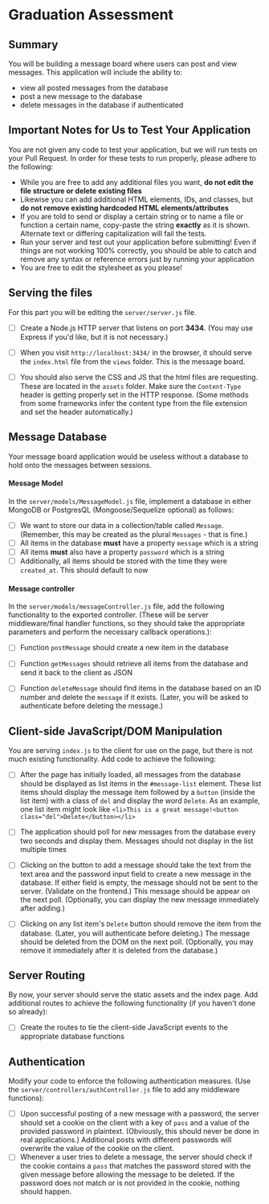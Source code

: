 # Graduation Assessment


## Summary
You will be building a message board where users can post and view messages. This application will include the ability to:

- view all posted messages from the database
- post a new message to the database
- delete messages in the database if authenticated


## Important Notes for Us to Test Your Application
You are not given any code to test your application, but we will run tests on your Pull Request. In order for these tests to run properly, please adhere to the following:

- While you are free to add any additional files you want, **do not edit the file structure or delete existing files**
- Likewise you can add additional HTML elements, IDs, and classes, but **do not remove existing hardcoded HTML elements/attributes**
- If you are told to send or display a certain string or to name a file or function a certain name, copy-paste the string **exactly** as it is shown. Alternate text or differing capitalization will fail the tests.
- Run your server and test out your application before submitting! Even if things are not working 100% correctly, you should be able to catch and remove any syntax or reference errors just by running your application
- You are free to edit the stylesheet as you please!



## Serving the files
For this part you will be editing the `server/server.js` file.
- [ ] Create a Node.js HTTP server that listens on port **3434**. (You may use Express if you'd like, but it is not necessary.)
- [ ] When you visit `http://localhost:3434/` in the browser, it should serve the `index.html` file from the `views` folder. This is the message board.
- [ ] You should also serve the CSS and JS that the html files are requesting. These are located in the `assets` folder. Make sure the `Content-Type` header is getting properly set in the HTTP response. (Some methods from some frameworks infer the content type from the file extension and set the header automatically.)



## Message Database
Your message board application would be useless without a database to hold onto the messages between sessions.

#### Message Model
In the `server/models/MessageModel.js` file, implement a database in either MongoDB or PostgresQL (Mongoose/Sequelize optional) as follows:
- [ ] We want to store our data in a collection/table called `Message`. (Remember, this may be created as the plural `Messages` - that is fine.)
- [ ] All items in the database **must** have a property `message` which is a string
- [ ] All items **must** also have a property `password` which is a string
- [ ] Additionally, all items should be stored with the time they were `created_at`. This should default to now

#### Message controller
In the `server/models/messageController.js` file, add the following functionality to the exported controller. (These will be server middleware/final handler functions, so they should take the appropriate parameters and perform the necessary callback operations.):
- [ ] Function `postMessage` should create a new item in the database
- [ ] Function `getMessages` should retrieve all items from the database and send it back to the client as JSON
- [ ] Function `deleteMessage` should find items in the database based on an ID number and delete the `message` if it exists. (Later, you will be asked to authenticate before deleting the message.)



## Client-side JavaScript/DOM Manipulation
You are serving `index.js` to the client for use on the page, but there is not much existing functionality. Add code to achieve the following:

- [ ] After the page has initially loaded, all messages from the database should be displayed as list items in the `#message-list` element. These list items should display the message item followed by a `button` (inside the list item) with a class of `del` and display the word `Delete`. As an example, one list item might look like
`<li>This is a great message!<button class="del">Delete</button></li>`
- [ ] The application should poll for new messages from the database every two seconds and display them. Messages should not display in the list multiple times
- [ ] Clicking on the button to add a message should take the text from the text area and the password input field to create a new message in the database. If either field is empty, the message should not be sent to the server. (Validate on the frontend.) This message should be appear on the next poll. (Optionally, you can display the new message immediately after adding.)
- [ ] Clicking on any list item's `Delete` button should remove the item from the database. (Later, you will authenticate before deleting.) The message should be deleted from the DOM on the next poll. (Optionally, you may remove it immediately after it is deleted from the database.)



## Server Routing
By now, your server should serve the static assets and the index page. Add additional routes to achieve the following functionality (if you haven't done so already):
- [ ] Create the routes to tie the client-side JavaScript events to the appropriate database functions



## Authentication
Modify your code to enforce the following authentication measures. (Use the `server/controllers/authController.js` file to add any middleware functions):
- [ ] Upon successful posting of a new message with a password, the server should set a cookie on the client with a key of `pass` and a value of the provided password in plaintext. (Obviously, this should never be done in real applications.) Additional posts with different passwords will overwrite the value of the cookie on the client.
- [ ] Whenever a user tries to delete a message, the server should check if the cookie contains a `pass` that matches the password stored with the given message before allowing the message to be deleted. If the password does not match or is not provided in the cookie, nothing should happen.
